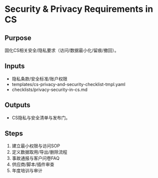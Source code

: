 # Security & Privacy Requirements in CS

## Purpose

固化CS相关安全/隐私要求（访问/数据最小化/留痕/撤回）。

## Inputs

- 隐私条款/安全标准/账户权限
- templates/cs-privacy-and-security-checklist-tmpl.yaml
- checklists/privacy-security-in-cs.md

## Outputs

- CS隐私与安全清单与发布门。

## Steps

1. 建立最小权限与访问SOP
2. 定义数据取用/导出/删除流程
3. 事故通报与客户问卷FAQ
4. 供应商/脚本/插件审查
5. 年度培训与审计
